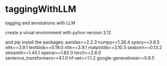 # taggingWithLLM
tagging and annotations with LLM


create a virual environment with pyhon version 3.12

and pip install the packages: 
pandas==2.2.3
numpy==1.26.4
spacy==3.8.5
nltk==3.9.1
textblob==0.19.0
nltk==3.9.1
matplotlib==3.10.3
seaborn==0.13.2
streamlit==1.45.1
openai==1.82.0
torch==2.6.0
sentence_transformers==4.1.0
hf-xet==1.1.2
google-generativeai==0.8.5
